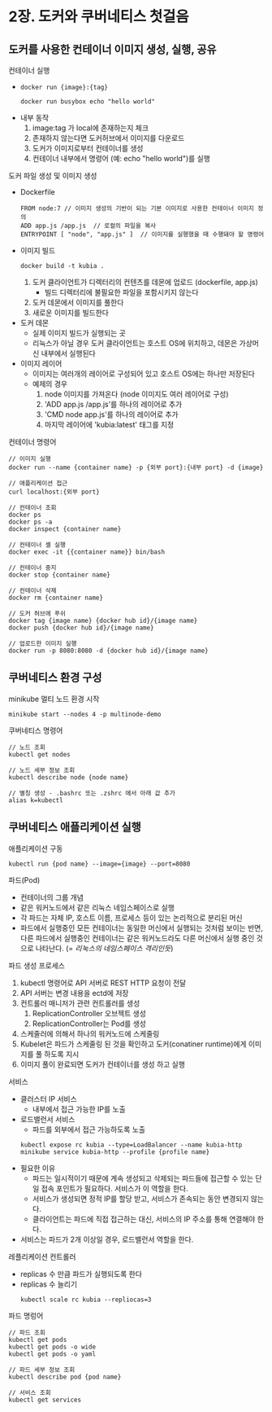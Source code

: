 # 2장. 도커와 쿠버네티스 첫걸음
## 도커를 사용한 컨테이너 이미지 생성, 실행, 공유
컨테이너 실행
- `docker run {image}:{tag}`
   ```
   docker run busybox echo "hello world"
   ```
- 내부 동작
   1. image:tag 가 local에 존재하는지 체크
   2. 존재하지 않는다면 도커허브에서 이미지를 다운로드
   3. 도커가 이미지로부터 컨테이너를 생성
   4. 컨테이너 내부에서 명령어 (예: echo "hello world")를 실행

도커 파일 생성 및 이미지 생성
- Dockerfile
   ```
   FROM node:7 // 이미지 생성의 기반이 되는 기본 이미지로 사용한 컨테이너 이미지 정의
   ADD app.js /app.js  // 로컬의 파일을 복사
   ENTRYPOINT [ "node", "app.js" ]  // 이미지를 실행했을 때 수행돼야 할 명령어
   ```
- 이미지 빌드
   ```
   docker build -t kubia .
   ```
   1. 도커 클라이언트가 디렉터리의 컨텐츠를 데몬에 업로드 (dockerfile, app.js)
      - 빌드 디렉터리에 불필요한 파일을 포함시키지 않는다
   2. 도커 데몬에서 이미지를 풀한다
   3. 새로운 이미지를 빌드한다
- 도커 데몬
   - 실제 이미지 빌드가 실행되는 곳
   - 리눅스가 아닐 경우 도커 클라이언트는 호스트 OS에 위치하고, 데몬은 가상머신 내부에서 실행된다
- 이미지 레이어
   - 이미지는 여러개의 레이어로 구성되어 있고 호스트 OS에는 하나만 저장된다
   - 예제의 경우
      1. node 이미지를 가져온다 (node 이미지도 여러 레이어로 구성)
      2. 'ADD app.js /app.js'를 하나의 레이어로 추가
      3. 'CMD node app.js'를 하나의 레이어로 추가
      4. 마지막 레이어에 'kubia:latest' 태그를 지정

컨테이너 명령어
```
// 이미지 실행
docker run --name {container name} -p {외부 port}:{내부 port} -d {image}

// 애플리케이션 접근
curl localhost:{외부 port}

// 컨테이너 조회
docker ps
docker ps -a
docker inspect {container name}

// 컨테이너 셸 실행
docker exec -it {{container name}} bin/bash

// 컨테이너 중지
docker stop {container name}

// 컨테이너 삭제
docker rm {container name}

// 도커 허브에 푸쉬
docker tag {image name} {docker hub id}/{image name}
docker push {docker hub id}/{image name}

// 업로드한 이미지 실행
docker run -p 8080:8080 -d {docker hub id}/{image name}
```

## 쿠버네티스 환경 구성
minikube 멀티 노드 환경 시작
```
minikube start --nodes 4 -p multinode-demo  
```

쿠버네티스 명령어
```
// 노드 조회
kubectl get nodes

// 노드 세부 정보 조회
kubectl describe node {node name}

// 별칭 생성 - .bashrc 또는 .zshrc 에서 아래 값 추가
alias k=kubectl
```

## 쿠버네티스 애플리케이션 실행
애플리케이션 구동
```
kubectl run {pod name} --image={image} --port=8080
```

파드(Pod)
- 컨테이너의 그룹 개념
- 같은 워커노드에서 같은 리눅스 네임스페이스로 실행
- 각 파드는 자체 IP, 호스트 이름, 프로세스 등이 있는 논리적으로 분리된 머신
- 파드에서 실행중인 모든 컨테이너는 동일한 머신에서 실행되는 것처럼 보이는 반면, 다른 파드에서 실행중인 컨테이너는 같은 워커노드라도 다른 머신에서 실행 중인 것으로 나타난다. (= _리눅스의 네임스페이스 격리인듯_)

파드 생성 프로세스
1. kubectl 명령어로 API 서버로 REST HTTP 요청이 전달
2. API 서버는 변경 내용을 ectd에 저장
3. 컨트롤러 매니저가 관련 컨트롤러를 생성
   1. ReplicationController 오브젝트 생성
   2. ReplicationController는 Pod를 생성
4. 스케줄러에 의해서 하나의 워커노드에 스케줄링
5. Kubelet은 파드가 스케줄링 된 것을 확인하고 도커(conatiner runtime)에게 이미지를 풀 하도록 지시
6. 이미지 풀이 완료되면 도커가 컨테이너를 생성 하고 실행

서비스
- 클러스터 IP 서비스
   - 내부에서 접근 가능한 IP를 노출
- 로드밸런서 서비스
   - 파드를 외부에서 접근 가능하도록 노출
   ```
   kubectl expose rc kubia --type=LoadBalancer --name kubia-http
   minikube service kubia-http --profile {profile name}
   ```
- 필요한 이유
   - 파드는 일시적이기 때문에 계속 생성되고 삭제되는 파드들에 접근할 수 있는 단일 접속 포인트가 필요하다. 서비스가 이 역할을 한다. 
   - 서비스가 생성되면 정적 IP를 할당 받고, 서비스가 존속되는 동안 변경되지 않는다. 
   - 클라이언트는 파드에 직접 접근하는 대신, 서비스의 IP 주소를 통해 연결해야 한다. 
- 서비스는 파드가 2개 이상일 경우, 로드밸런서 역할을 한다. 

레플리케이션 컨트롤러
- replicas 수 만큼 파드가 실행되도록 한다
- replicas 수 늘리기
   ```
   kubectl scale rc kubia --repliocas=3
   ```

파드 명렁어
```
// 파드 조회
kubectl get pods 
kubectl get pods -o wide
kubectl get pods -o yaml

// 파드 세부 정보 조회
kubectl describe pod {pod name}

// 서비스 조회
kubectl get services

```
